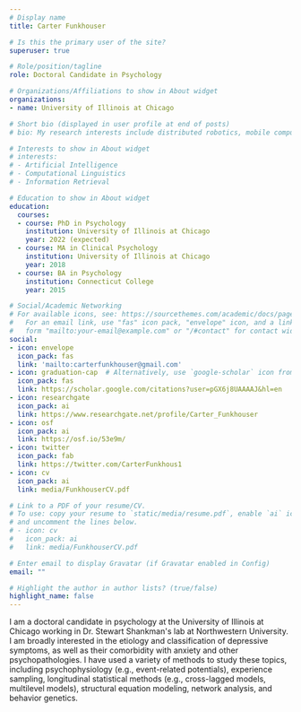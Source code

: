 ```yaml
---
# Display name
title: Carter Funkhouser

# Is this the primary user of the site?
superuser: true

# Role/position/tagline
role: Doctoral Candidate in Psychology

# Organizations/Affiliations to show in About widget
organizations:
- name: University of Illinois at Chicago

# Short bio (displayed in user profile at end of posts)
# bio: My research interests include distributed robotics, mobile computing and programmable matter.

# Interests to show in About widget
# interests:
# - Artificial Intelligence
# - Computational Linguistics
# - Information Retrieval

# Education to show in About widget
education:
  courses:
  - course: PhD in Psychology
    institution: University of Illinois at Chicago
    year: 2022 (expected)
  - course: MA in Clinical Psychology
    institution: University of Illinois at Chicago
    year: 2018
  - course: BA in Psychology
    institution: Connecticut College
    year: 2015

# Social/Academic Networking
# For available icons, see: https://sourcethemes.com/academic/docs/page-builder/#icons
#   For an email link, use "fas" icon pack, "envelope" icon, and a link in the
#   form "mailto:your-email@example.com" or "/#contact" for contact widget.
social:
- icon: envelope
  icon_pack: fas
  link: 'mailto:carterfunkhouser@gmail.com'
- icon: graduation-cap  # Alternatively, use `google-scholar` icon from `ai` icon pack
  icon_pack: fas
  link: https://scholar.google.com/citations?user=pGX6j8UAAAAJ&hl=en
- icon: researchgate
  icon_pack: ai
  link: https://www.researchgate.net/profile/Carter_Funkhouser
- icon: osf
  icon_pack: ai
  link: https://osf.io/53e9m/
- icon: twitter
  icon_pack: fab
  link: https://twitter.com/CarterFunkhous1
- icon: cv
  icon_pack: ai
  link: media/FunkhouserCV.pdf

# Link to a PDF of your resume/CV.
# To use: copy your resume to `static/media/resume.pdf`, enable `ai` icons in `params.toml`, 
# and uncomment the lines below.
# - icon: cv
#   icon_pack: ai
#   link: media/FunkhouserCV.pdf

# Enter email to display Gravatar (if Gravatar enabled in Config)
email: ""

# Highlight the author in author lists? (true/false)
highlight_name: false
---
```


I am a doctoral candidate in psychology at the University of Illinois at Chicago working in Dr. Stewart Shankman's lab at Northwestern University. I am broadly interested in the etiology and classification of depressive symptoms, as well as their comorbidity with anxiety and other psychopathologies. I have used a variety of methods to study these topics, including psychophysiology (e.g., event-related potentials), experience sampling, longitudinal statistical methods (e.g., cross-lagged models, multilevel models), structural equation modeling, network analysis, and behavior genetics.


